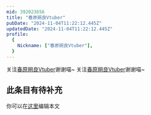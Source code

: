 ```yaml
---
mid: 392023656
title: "春原朔良Vtuber"
pubDate: "2024-11-04T11:22:12.445Z"
updatedDate: "2024-11-04T11:22:12.445Z"
profile:
  {
    Nickname: ["春原朔良Vtuber"],
  }
---
```


关注[春原朔良Vtuber](https://space.bilibili.com/392023656)谢谢喵~ 关注[春原朔良Vtuber](https://space.bilibili.com/392023656)谢谢喵~

## 此条目有待补充
你可以在[这里](https://github.com/Yuhanawa/VTuber.ICU/edit/master/src/content/v/春原朔良Vtuber/index.md)编辑本文
